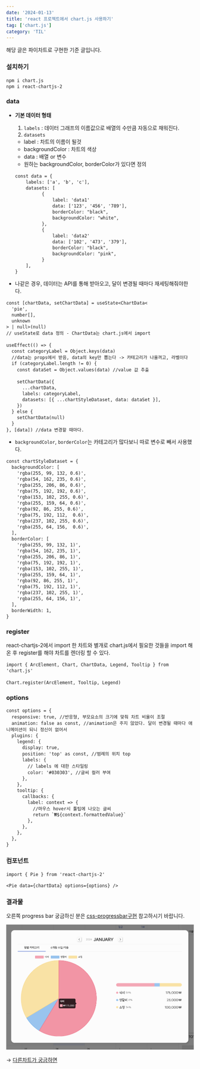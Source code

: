 ```yaml
---
date: '2024-01-13'
title: 'react 프로젝트에서 chart.js 사용하기'
tag: ['chart.js']
category: 'TIL'
---
```


해당 글은 파이차트로 구현한 기준 글입니다.

### 설치하기

```
npm i chart.js
npm i react-chartjs-2
```

### data

- <b>기본 데이터 형태</b>

  1. `labels` : 데이터 그래프의 이름값으로 배열의 수만큼 자동으로 채워진다.
  2. `datasets`

  - label : 차트의 이름이 될것
  - backgroundColor : 차트의 색상
  - data : 배열 or 변수
  - 원하는 backgroundColor, borderColor가 있다면 정의

  ```tsx
  const data = {
      labels: ['a', 'b', 'c'],
      datasets: [
            {
                label: 'data1'
                data: ['123', '456', '789'],
                borderColor: "black",
                backgroundColor: "white",
            },
            {
                label: 'data2'
                data: ['102', '473', '379'],
                borderColor: "black",
                backgroundColor: "pink",
            }
      ],
  }
  ```

- 나같은 경우, 데이터는 API를 통해 받아오고, 달이 변경될 때마다 재세팅해줘야한다.

```tsx
const [chartData, setChartData] = useState<ChartData<
  'pie',
  number[],
  unknown
> | null>(null)
// useState로 data 정의 - ChartData는 chart.js에서 import

useEffect(() => {
  const categoryLabel = Object.keys(data)
  //data는 props에서 받음, data의 key만 뽑는다 -> 카테고리가 나올꺼고, 라벨이다
  if (categoryLabel.length != 0) {
    const dataSet = Object.values(data) //value 값 추출

    setChartData({
      ...chartData,
      labels: categoryLabel,
      datasets: [{ ...chartStyleDataset, data: dataSet }],
    })
  } else {
    setChartData(null)
  }
}, [data]) //data 변경할 때마다.
```

- `backgroundColor`, `borderColor`는 카테고리가 많다보니 따로 변수로 빼서 사용했다.

```tsx
const chartStyleDataset = {
  backgroundColor: [
    'rgba(255, 99, 132, 0.6)',
    'rgba(54, 162, 235, 0.6)',
    'rgba(255, 206, 86, 0.6)',
    'rgba(75, 192, 192, 0.6)',
    'rgba(153, 102, 255, 0.6)',
    'rgba(255, 159, 64, 0.6)',
    'rgba(92, 86, 255, 0.6)',
    'rgba(75, 192, 112,  0.6)',
    'rgba(237, 102, 255, 0.6)',
    'rgba(255, 64, 156,  0.6)',
  ],
  borderColor: [
    'rgba(255, 99, 132, 1)',
    'rgba(54, 162, 235, 1)',
    'rgba(255, 206, 86, 1)',
    'rgba(75, 192, 192, 1)',
    'rgba(153, 102, 255, 1)',
    'rgba(255, 159, 64, 1)',
    'rgba(92, 86, 255, 1)',
    'rgba(75, 192, 112, 1)',
    'rgba(237, 102, 255, 1)',
    'rgba(255, 64, 156, 1)',
  ],
  borderWidth: 1,
}
```

### register

react-chartjs-2에서 import 한 차트와 별개로 chart.js에서 필요한 것들을 import 해온 후 register를 해야 차트를 렌더링 할 수 있다.

```tsx
import { ArcElement, Chart, ChartData, Legend, Tooltip } from 'chart.js'

Chart.register(ArcElement, Tooltip, Legend)
```

### options

```tsx
const options = {
  responsive: true, //반응형, 부모요소의 크기에 맞춰 차트 비율이 조절
  animation: false as const, //animation은 주지 않았다. 달이 변경될 때마다 애니메이션이 되니 정신이 없어서
  plugins: {
    legend: {
      display: true,
      position: 'top' as const, //범례의 위치 top
      labels: {
        // labels 에 대한 스타일링
        color: '#030303', //글씨 컬러 부여
      },
    },
    tooltip: {
      callbacks: {
        label: context => {
          //마우스 hover시 툴팁에 나오는 글씨
          return `₩${context.formattedValue}`
        },
      },
    },
  },
}
```

### 컴포넌트

```tsx
import { Pie } from 'react-chartjs-2'
```

```tsx
<Pie data={chartData} options={options} />
```

### 결과물

오른쪽 progress bar 궁금하신 분은 <u>[css-progressbar구현](https://wjdgml3092.github.io/TIL/CSSProgrssbar/#code---width-%EA%B5%AC%ED%95%98%EA%B8%B0)</u> 참고하시기 바랍니다.

<div style="width: 100%;">
        <img src="./Images/ChartjsResult.png"/>
</div>

→ [다른차트가 궁금하면](https://react-chartjs-2.js.org/examples/)

